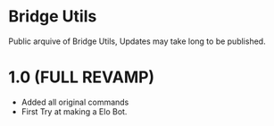 # Bridge Utils
Public arquive of Bridge Utils, Updates may take long to be published.

# 1.0 (FULL REVAMP)
- Added all original commands
- First Try at making a Elo Bot.
